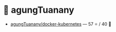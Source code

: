 # 👤 agungTuanany

- [agungTuanany/docker-kubernetes](https://github.com/agungTuanany/docker-kubernetes) — 57 ⭐️ / 40 🍴
